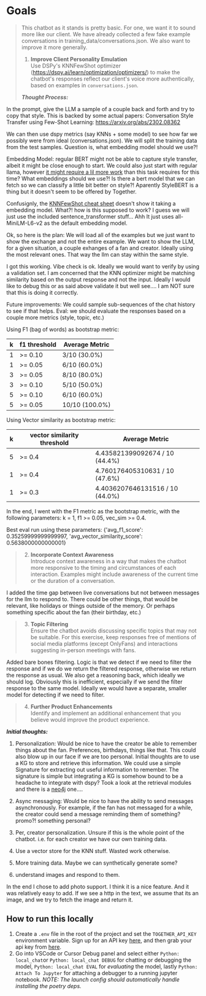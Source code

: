 # Goals
>
> This chatbot as it stands is pretty basic. For one, we want it to sound more like our client. We have already collected a few fake example conversations in training_data/conversations.json. We also want to improve it more generally.
>
> 1. **Improve Client Personality Emulation**  
>    Use DSPy's KNNFewShot optimizer (<https://dspy.ai/learn/optimization/optimizers/>) to make the chatbot's responses reflect our client's voice more authentically, based on examples in `conversations.json`.
>
> ***Thought Process:***

In the prompt, give the LLM a sample of a couple back and forth and try to copy that style. This is backed by some actual papers: Conversation Style Transfer using Few-Shot Learning: <https://arxiv.org/abs/2302.08362>

We can then use dspy metrics (say KNNs + some model) to see how far we possibly were from ideal (conversations.json). We will split the training data from the test samples. Question is, what embedding model should we use?!

Embedding Model: regular BERT might not be able to capture style transfer, albeit it might be close enough to start. We could also just start with regular llama, however [it might require a lil more work](https://hamel.dev/blog/posts/llm-judge/#step-5-build-your-llm-as-a-judge-iteratively) than this task requires for this time?  What embeddings should we use?! Is there a bert model that we can fetch so we can classify a little bit better on style?! Aparently StyleBERT is a thing but it doesn't seem to be offered by Together.

Confusignly, the [KNNFewShot cheat sheet](https://github.com/stanfordnlp/dspy/blob/6a3c3e7fb96b5a796af38ce2b4736c7b2741bccc/docs/docs/cheatsheet.md?plain=1#L466) doesn't show it taking a embedding model. What?! how is this supposed to work? I guess we will just use the included sentence_transformer stuff... Ahh It just uses all-MiniLM-L6-v2 as the default embedding model.

Ok, so here is the plan: We will load all of the examples but we just want to show the exchange and not the entire example. We want to show the LLM, for a given situation, a couple exhanges of a fan and creator. Ideally using the most relevant ones. That way the llm can stay within the same style.

I got this working. Vibe check is ok. Ideally we would want to verify by using a validation set. I am concerned that the KNN optimizer might be matching similarity based on the output response and not the input. Ideally I would like to debug this or as said above validate it but well see.... I am NOT sure that this is doing it correctly.

Future improvements: We could sample sub-sequences of the chat history to see if that helps.
Eval: we should evaluate the responses based on a couple more metrics (style, topic, etc.)

Using F1 (bag of words) as bootstrap metric:

| k | f1 threshold | Average Metric |
|---|-------------|----------------|
| 1 | >= 0.10 | 3/10 (30.0%) |
| 1 | >= 0.05 | 6/10 (60.0%) |
| 3 | >= 0.05 | 8/10 (80.0%) |
| 3 | >= 0.10 | 5/10 (50.0%) |
| 5 | >= 0.10 | 6/10 (60.0%) |
| 5 | >= 0.05 | 10/10 (100.0%) |

Using Vector similarity as bootstrap metric:

| k | vector similarity threshold | Average Metric |
|---|---------------------------|----------------|
| 5 | >= 0.4 | 4.435821399092674 / 10 (44.4%) |
| 1 | >= 0.4 | 4.760176405310631 / 10 (47.6%) |
| 1 | >= 0.3 | 4.4036207646131516 / 10 (44.0%) |

In the end, I went with the F1 metric as the bootstrap metric, with the following parameters: k = 1, f1 >= 0.05, vec_sim >= 0.4.

Best eval run using these parameters: {'avg_f1_score': 0.35259999999999997, 'avg_vector_similarity_score': 0.5638000000000001}

> 2. **Incorporate Context Awareness**  
>    Introduce context awareness in a way that makes the chatbot more responsive to the timing and circumstances of each interaction. Examples might include awareness of the current time or the duration of a conversation.

I added the time gap between live conversations but not between messages for the llm to respond to. There could be other things, that would be relevant, like holidays or things outside of the memory. Or perhaps something specific about the fan (their birthday, etc.)

> 3. **Topic Filtering**  
>    Ensure the chatbot avoids discussing specific topics that may not be suitable. For this exercise, keep responses free of mentions of social media platforms (except OnlyFans) and interactions suggesting in-person meetings with fans.

Added bare bones filtering. Logic is that we detect if we need to filter the response and if we do we return the filtered response, otherwise we return the response as usual. We also get a reasoning back, which ideally we should log. Obviously this is inefficient, especially if we send the filter response to the same model. Ideally we would have a separate, smaller model for detecting if we need to filter.

> 4. **Further Product Enhancements**  
>    Identify and implement an additional enhancement that you believe would improve the product experience.

***Initial thoughts:***

1. Personalization: Would be nice to have the creator be able to remember things about the fan. Preferences, birthdays, things like that. This could also blow up in our face if we are too personal. Initial thoughts are to use a KG to store and retrieve this information. We could use a simple Signature for extracting out useful information to remember. The signature is simple but integrating a KG is somehow bound to be a headache to integrate with dspy? Took a look at the retrieval modules and there is a [neo4j](https://github.com/stanfordnlp/dspy/blob/main/dspy/retrieve/neo4j_rm.py) one....

2. Async messaging: Would be nice to have the ability to send messages asynchronously. For example, if the fan has not messaged for a while, the creator could send a message reminding them of something? promo?! something personal?

3. Per, creator personalization. Unsure if this is the whole point of the chatbot. i.e. for each creator we have our own training data.
4. Use a vector store for the KNN stuff. Wasted work otherwise.
5. More training data. Maybe we can synthetically generate some?
6. understand images and respond to them.

In the end I chose to add photo support. I think it is a nice feature. And it was relatively easy to add. If we see a http in the text, we assume that its an image, and we try to fetch the image and return it.

## How to run this locally

1. Create a `.env` file in the root of the project and set the `TOGETHER_API_KEY` environment variable. Sign up for an API key [here](https://api.together.xyz/), and then grab your api key from [here](https://api.together.xyz/settings/api-keys).
2. Go into VSCode or Cursor Debug panel and select either `Python: local_chat`or `Python: local_chat DEBUG` for chatting or debugging the model, `Python: local_chat EVAL` for *evaluating* the model, lastly `Python: Attach To Jupyter` for attaching a debugger to a running jupyter notebook. *NOTE: The launch config should automatically handle installing the poetry deps.*
